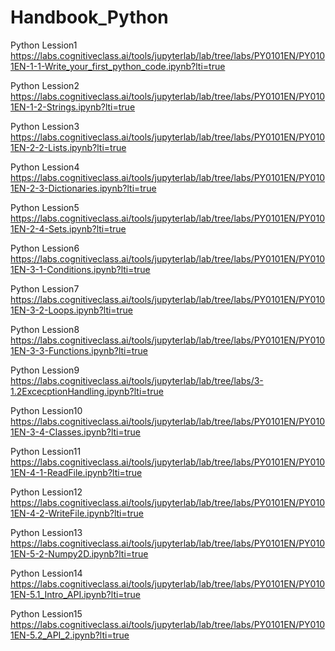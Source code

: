# Handbook_Python

Python Lession1
https://labs.cognitiveclass.ai/tools/jupyterlab/lab/tree/labs/PY0101EN/PY0101EN-1-1-Write_your_first_python_code.ipynb?lti=true

Python Lession2
https://labs.cognitiveclass.ai/tools/jupyterlab/lab/tree/labs/PY0101EN/PY0101EN-1-2-Strings.ipynb?lti=true

Python Lession3
https://labs.cognitiveclass.ai/tools/jupyterlab/lab/tree/labs/PY0101EN/PY0101EN-2-2-Lists.ipynb?lti=true

Python Lession4
https://labs.cognitiveclass.ai/tools/jupyterlab/lab/tree/labs/PY0101EN/PY0101EN-2-3-Dictionaries.ipynb?lti=true

Python Lession5
https://labs.cognitiveclass.ai/tools/jupyterlab/lab/tree/labs/PY0101EN/PY0101EN-2-4-Sets.ipynb?lti=true

Python Lession6
https://labs.cognitiveclass.ai/tools/jupyterlab/lab/tree/labs/PY0101EN/PY0101EN-3-1-Conditions.ipynb?lti=true

Python Lession7
https://labs.cognitiveclass.ai/tools/jupyterlab/lab/tree/labs/PY0101EN/PY0101EN-3-2-Loops.ipynb?lti=true

Python Lession8
https://labs.cognitiveclass.ai/tools/jupyterlab/lab/tree/labs/PY0101EN/PY0101EN-3-3-Functions.ipynb?lti=true

Python Lession9
https://labs.cognitiveclass.ai/tools/jupyterlab/lab/tree/labs/3-1.2ExcecptionHandling.ipynb?lti=true

Python Lession10
https://labs.cognitiveclass.ai/tools/jupyterlab/lab/tree/labs/PY0101EN/PY0101EN-3-4-Classes.ipynb?lti=true

Python Lession11
https://labs.cognitiveclass.ai/tools/jupyterlab/lab/tree/labs/PY0101EN/PY0101EN-4-1-ReadFile.ipynb?lti=true

Python Lession12
https://labs.cognitiveclass.ai/tools/jupyterlab/lab/tree/labs/PY0101EN/PY0101EN-4-2-WriteFile.ipynb?lti=true

Python Lession13
https://labs.cognitiveclass.ai/tools/jupyterlab/lab/tree/labs/PY0101EN/PY0101EN-5-2-Numpy2D.ipynb?lti=true

Python Lession14
https://labs.cognitiveclass.ai/tools/jupyterlab/lab/tree/labs/PY0101EN/PY0101EN-5.1_Intro_API.ipynb?lti=true

Python Lession15
https://labs.cognitiveclass.ai/tools/jupyterlab/lab/tree/labs/PY0101EN/PY0101EN-5.2_API_2.ipynb?lti=true
